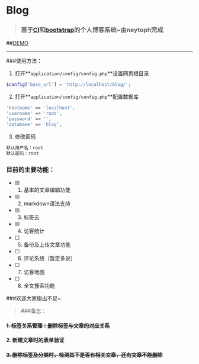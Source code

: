 # Blog

> ### 基于[CI](http://codeigniter.org.cn)和[bootstrap](http://www.bootcss.com/)的个人博客系统~由neytoph完成
##[DEMO](http://www.neytoph.com/Blog/)

----

###使用方法：

1. 打开**`application/config/config.php`**设置网页根目录

  ```php
  $config['base_url'] = 'http://localhost/blog/';
  ```
2. 打开**`application/config/config.php`**配置数据库

  ```php
  'hostname' => 'localhost',
  'username' => 'root',
  'password' => '',
  'database' => 'blog',
  ```
3. 修改密码

  ```php
  默认用户名：root
  默认密码：root
  ```
  
### 目前的主要功能：

- [x] 1. 基本的文章编辑功能
- [x] 2. markdown语法支持
- [x] 3. 标签云
- [x] 4. 访客统计
- [ ] 5. 备份及上传文章功能
- [ ] 6. 评论系统（暂定多说）
- [ ] 7. 访客地图
- [ ] 8. 全文搜索功能

###欢迎大家指出不足~

> ###备忘：
#### ~~1. 标签关系管理：删除标签与文章的对应关系~~
#### 2. 新建文章时的表单验证
#### ~~3. 删除标签及分类时，检测其下是否有相关文章，还有文章不能删除~~
